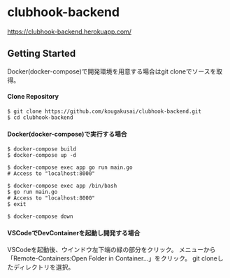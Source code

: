 # clubhook-backend

https://clubhook-backend.herokuapp.com/

## Getting Started

Docker(docker-compose)で開発環境を用意する場合はgit cloneでソースを取得。

#### Clone Repository

```
$ git clone https://github.com/kougakusai/clubhook-backend.git
$ cd clubhook-backend
```

#### Docker(docker-compose)で実行する場合

```
$ docker-compose build
$ docker-compose up -d

$ docker-compose exec app go run main.go
# Access to "localhost:8000"

$ docker-compose exec app /bin/bash
$ go run main.go
# Access to "localhost:8000"
$ exit

$ docker-compose down
```

#### VSCodeでDevContainerを起動し開発する場合
VSCodeを起動後、ウインドウ左下端の緑の部分をクリック。
メニューから「Remote-Containers:Open Folder in Container...」をクリック。
git cloneしたディレクトリを選択。
